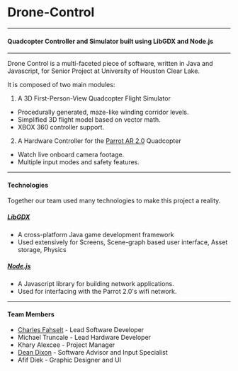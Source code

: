 # Drone-Control
------
#### Quadcopter Controller and Simulator built using LibGDX and Node.js
------

Drone Control is a multi-faceted piece of software,
written in Java and Javascript, for Senior Project at University of Houston Clear Lake.

It is composed of two main modules:  

1. A 3D First-Person-View Quadcopter Flight Simulator  
  * Procedurally generated, maze-like winding corridor levels.  
  * Simplified 3D flight model based on vector math.
  * XBOX 360 controller support.
  
2. A Hardware Controller for the [Parrot AR 2.0](http://ardrone2.parrot.com/) Quadcopter
  * Watch live onboard camera footage.
  * Multiple input modes and safety features.
  
------
#### Technologies
Together our team used many technologies to make this project a reality. 

##### [LibGDX](http://libgdx.badlogicgames.com/)
* A cross-platform Java game development framework
* Used extensively for Screens, Scene-graph based user interface, Asset storage, Physics

##### [Node.js](https://nodejs.org/)
* A Javascript library for building network applications.
* Used for interfacing with the Parrot 2.0's wifi network.  

------



#### Team Members
* [Charles Fahselt](https://www.linkedin.com/in/fahseltc) - Lead Software Developer
* Michael Truncale - Lead Hardware Developer
* Khary Alexcee - Project Manager
* [Dean Dixon](https://www.linkedin.com/pub/dean-dixon/a0/40/56b) - Software Advisor and Input Specialist
* Afif Diek - Graphic Designer and UI



